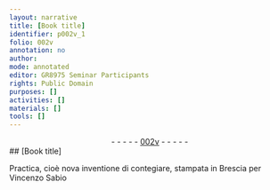 ```yaml
---
layout: narrative
title: [Book title]
identifier: p002v_1
folio: 002v
annotation: no
author:
mode: annotated
editor: GR8975 Seminar Participants
rights: Public Domain
purposes: []
activities: []
materials: []
tools: []
---
```


 <div class="folio" align="center">- - - - - <a href="http://gallica.bnf.fr/ark:/12148/btv1b10500001g/f10.image" target="_blank">002v</a> - - - - - </div> 
## [Book title]

 Practica, cioè nova inventione di contegiare, stampata in Brescia per Vincenzo Sabio 